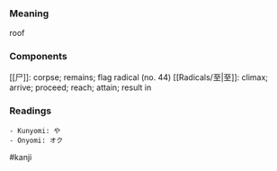 ### Meaning

roof

### Components

[[尸]]: corpse; remains; flag radical (no. 44) [[Radicals/至|至]]: climax; arrive; proceed; reach; attain; result in

### Readings

```
- Kunyomi: や
- Onyomi: オク
```

#kanji